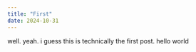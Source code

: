```yaml
---
title: "First"
date: 2024-10-31
---
```


well. yeah. i guess this is technically the first post. hello world
